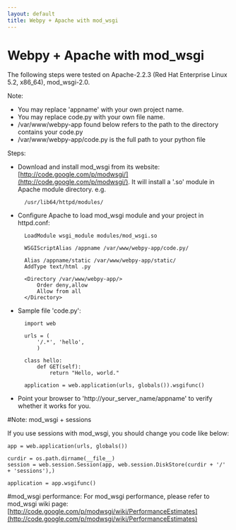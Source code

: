 ```yaml
---
layout: default
title: Webpy + Apache with mod_wsgi
---
```


# Webpy + Apache with mod_wsgi

The following steps were tested on Apache-2.2.3 (Red Hat Enterprise Linux 5.2, x86_64), mod_wsgi-2.0.

Note:

* You may replace 'appname' with your own project name.
* You may replace code.py with your own file name.
* /var/www/webpy-app found below refers to the path to the directory contains your code.py
* /var/www/webpy-app/code.py is the full path to your python file

Steps:

* Download and install mod_wsgi from its website: [http://code.google.com/p/modwsgi/](http://code.google.com/p/modwsgi/). It will install a '.so' module in Apache module directory. e.g.

        /usr/lib64/httpd/modules/

* Configure Apache to load mod_wsgi module and your project in httpd.conf:

        LoadModule wsgi_module modules/mod_wsgi.so

        WSGIScriptAlias /appname /var/www/webpy-app/code.py/

        Alias /appname/static /var/www/webpy-app/static/
        AddType text/html .py

        <Directory /var/www/webpy-app/>
            Order deny,allow
            Allow from all
        </Directory>

* Sample file 'code.py':

        import web

        urls = (
            '/.*', 'hello',
            )

        class hello:
            def GET(self):
                return "Hello, world."

        application = web.application(urls, globals()).wsgifunc()

* Point your browser to 'http://your_server_name/appname' to verify whether it works for you.

#Note: mod_wsgi + sessions

If you use sessions with mod_wsgi, you should change you code like below:

    app = web.application(urls, globals())

    curdir = os.path.dirname(__file__)
    session = web.session.Session(app, web.session.DiskStore(curdir + '/' + 'sessions'),)

    application = app.wsgifunc()

#mod_wsgi performance:
For mod_wsgi performance, please refer to mod_wsgi wiki page:
    [http://code.google.com/p/modwsgi/wiki/PerformanceEstimates](http://code.google.com/p/modwsgi/wiki/PerformanceEstimates)
